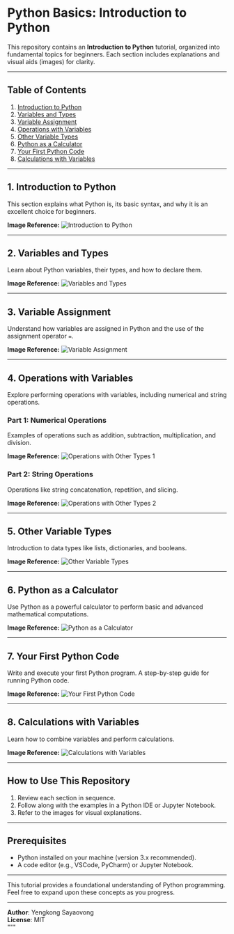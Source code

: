 # Python Basics: Introduction to Python

This repository contains an **Introduction to Python** tutorial, organized into fundamental topics for beginners. Each section includes explanations and visual aids (images) for clarity.

---

## Table of Contents
1. [Introduction to Python](#introduction-to-python)
2. [Variables and Types](#variables-and-types)
3. [Variable Assignment](#variable-assignment)
4. [Operations with Variables](#operations-with-variables)
5. [Other Variable Types](#other-variable-types)
6. [Python as a Calculator](#python-as-a-calculator)
7. [Your First Python Code](#your-first-python-code)
8. [Calculations with Variables](#calculations-with-variables)

---

## 1. Introduction to Python
This section explains what Python is, its basic syntax, and why it is an excellent choice for beginners.

**Image Reference:**
![Introduction to Python](images/introduction_to_python.PNG)

---

## 2. Variables and Types
Learn about Python variables, their types, and how to declare them.

**Image Reference:**
![Variables and Types](images/variables_and_types.PNG)

---

## 3. Variable Assignment
Understand how variables are assigned in Python and the use of the assignment operator `=`.

**Image Reference:**
![Variable Assignment](images/variable_assignment.PNG)

---

## 4. Operations with Variables
Explore performing operations with variables, including numerical and string operations.

### Part 1: Numerical Operations
Examples of operations such as addition, subtraction, multiplication, and division.

**Image Reference:**
![Operations with Other Types 1](images/operations_with_other_types_1.PNG)

### Part 2: String Operations
Operations like string concatenation, repetition, and slicing.

**Image Reference:**
![Operations with Other Types 2](images/operations_with_other_types_2.PNG)

---

## 5. Other Variable Types
Introduction to data types like lists, dictionaries, and booleans.

**Image Reference:**
![Other Variable Types](images/other_variable_types.PNG)

---

## 6. Python as a Calculator
Use Python as a powerful calculator to perform basic and advanced mathematical computations.

**Image Reference:**
![Python as a Calculator](images/python_as_a_calculator.PNG)

---

## 7. Your First Python Code
Write and execute your first Python program. A step-by-step guide for running Python code.

**Image Reference:**
![Your First Python Code](images/your_first_python_code.PNG)

---

## 8. Calculations with Variables
Learn how to combine variables and perform calculations.

**Image Reference:**
![Calculations with Variables](images/calculations_with_variables.PNG)

---

## How to Use This Repository
1. Review each section in sequence.
2. Follow along with the examples in a Python IDE or Jupyter Notebook.
3. Refer to the images for visual explanations.

---

## Prerequisites
- Python installed on your machine (version 3.x recommended).
- A code editor (e.g., VSCode, PyCharm) or Jupyter Notebook.

---

This tutorial provides a foundational understanding of Python programming. Feel free to expand upon these concepts as you progress.

---

**Author**: Yengkong Sayaovong  
**License**: MIT  
"""

